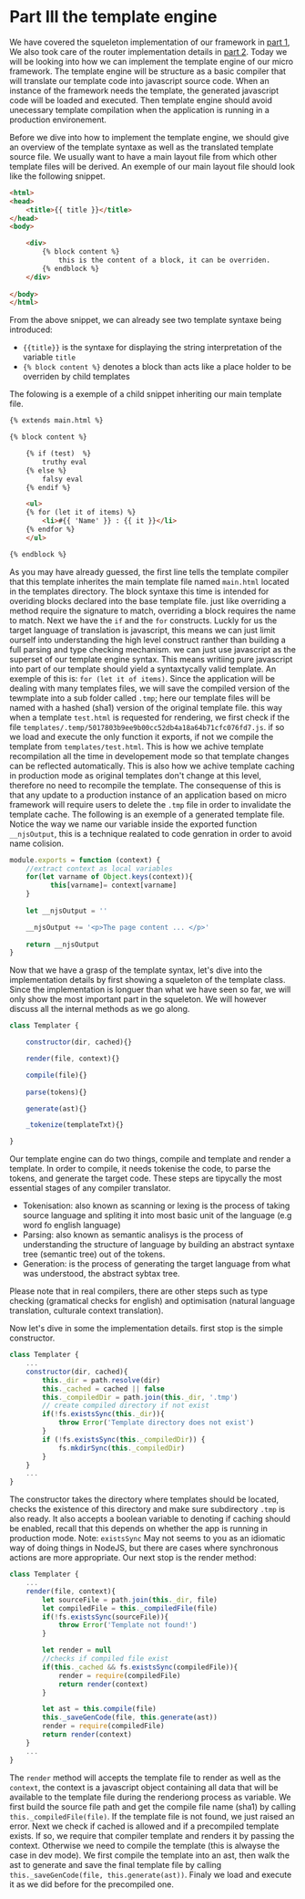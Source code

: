 # Part III the template engine

We have covered the squeleton implementation of our framework in [part 1](), We also took care of the router implementation details in [part 2](). Today we will be looking into how we can implement the template engine of our micro framework. The template engine will be structure as a basic compiler that will translate our template code into javascript source code. When an instance of the framework needs the template, the generated javascript code will be loaded and executed. Then template engine should avoid unecessary template compilation when the application is running in a production environement.

Before we dive into how to implement the template engine, we should give an overview of the template syntaxe as well as the translated template source file. We usually want to have a main layout file from which other template files will be derived. An exemple of our main layout file should look like the following snippet.

```html
<html>
<head>
    <title>{{ title }}</title>
</head>
<body>

    <div>
        {% block content %}
            this is the content of a block, it can be overriden.
        {% endblock %}
    </div>
    
</body>
</html> 
```

From the above snippet, we can already see two template syntaxe being introduced:
- `{{title}}` is the syntaxe for displaying the string interpretation of the variable `title`
- `{% block content %}` denotes a block than acts like a place holder to be overriden by child templates

The folowing is a exemple of a child snippet inheriting our main template file.
```html
{% extends main.html %}

{% block content %}

    {% if (test)  %}
        truthy eval
    {% else %}
        falsy eval
    {% endif %}

    <ul>
    {% for (let it of items) %}
        <li>#{{ 'Name' }} : {{ it }}</li>
    {% endfor %}
    </ul>

{% endblock %}
```
As you may have already guessed, the first line tells the template compiler that this template inherites the main template file named `main.html` located in the templates directory. The block syntaxe this time is intended for overiding blocks declared into the base template file. just like overriding a method require the signature to match, overriding a block requires the name to match. Next we have the `if` and the `for` constructs.
Luckly for us the target language of translation is javascript, this means we can just limit ourself into understanding the high level construct ranther than building a full parsing and type checking mechanism. we can just use javascript as the superset of our template engine syntax. This means writiing pure javascript into part of our template should yield a syntaxtycally valid template. An exemple of this is: `for (let it of items)`. Since the application will be dealing with many templates files, we will save the compiled version of the tewmplate into a sub folder called `.tmp`; here our template files will be named with a hashed (sha1) version of the original template file. this way when a template `test.html` is requested for rendering, we first check if the file `templates/.temp/5017803b9ee9b00cc52db4a18a64b71cfc076fd7.js`. if so we load and execute the only function it exports, if not we compile the template from `templates/test.html`. This is how we achive template recompilation all the time in developement mode so that template changes can be reflected automatically. This is also how we achive template caching in production mode as original templates don't change at this level, therefore no need to recompile the template. The consequense of this is that any update to a production instance of an application based on micro framework will require users to delete the `.tmp` file in order to invalidate the template cache. The following is an exemple of a generated template file. Notice the way we name our variable inside the exported function `__njsOutput`, this is a technique realated to code genration in order to avoid name colision. 
```js
module.exports = function (context) {
    //extract context as local variables
    for(let varname of Object.keys(context)){
		  this[varname]= context[varname]
    }
    
    let __njsOutput = ''

    __njsOutput += '<p>The page content ... </p>'
    
    return __njsOutput
}
```




Now that we have a grasp of the template syntax, let's dive into the implementation details by first showing a squeleton of the template class. Since the implementation is longuer than what we have seen so far, we will only show the most important part in the squeleton. We will however discuss all the internal methods as we go along.
```js
class Templater {

    constructor(dir, cached){}

    render(file, context){}

    compile(file){}    
    
    parse(tokens){}

    generate(ast){}

    _tokenize(templateTxt){}

}
```
Our template engine can do two things, compile and template and render a template. In order to compile, it needs tokenise the code, to parse the tokens, and generate the target code. These steps are tipycally the most essential stages of any compiler translator.
-  Tokenisation: also known as scanning or lexing is the process of taking source language and spliting it into most basic unit of the language (e.g word fo english language)
- Parsing: also known as semantic analisys is the process of understanding the structure of language by building an abstract syntaxe tree (semantic tree) out of the tokens.
- Generation: is the process of generating the target language from what was understood, the abstract sybtax tree.

Please note that in real compilers, there are other steps such as type checking (gramatical checks for english) and optimisation (natural language translation, culturale context translation).

Now let's dive in some the implementation details. first stop is the simple constructor.
```js
class Templater {
    ...
    constructor(dir, cached){
        this._dir = path.resolve(dir)
        this._cached = cached || false
        this._compiledDir = path.join(this._dir, '.tmp')
        // create compiled directory if not exist
        if(!fs.existsSync(this._dir)){
            throw Error('Template directory does not exist')
        }
        if (!fs.existsSync(this._compiledDir)) {
            fs.mkdirSync(this._compiledDir)
        }
    }
    ...
}
```
The constructor takes the directory where templates should be located, checks the existence of this directory and make sure subdirectory `.tmp` is also ready. It also accepts a boolean variable to denoting if caching should be enabled, recall that this depends on whether the app is running in production mode.
Note: `existsSync` May not seems to you as an idiomatic way of doing things in NodeJS, but there are cases where synchronous actions are more appropriate. Our next stop is the render method:

```js
class Templater {
    ...
    render(file, context){
        let sourceFile = path.join(this._dir, file)
        let compiledFile = this._compiledFile(file)
        if(!fs.existsSync(sourceFile)){
            throw Error('Template not found!')
        }

        let render = null
        //checks if compiled file exist
        if(this._cached && fs.existsSync(compiledFile)){
            render = require(compiledFile)
            return render(context)
        }

        let ast = this.compile(file)
        this._saveGenCode(file, this.generate(ast))
        render = require(compiledFile)
        return render(context)
    }    
    ...
}
```
The `render` method will accepts the template file to render as well as the `context`, the context is a javascript object containing all data that will be available to the template file during the renderiong process as variable. We first build the source file path and get the compile file name (sha1) by calling `this._compiledFile(file)`. If the template file is not found, we just raised an error. Next we check if cached is allowed and if a precompiled template exists. If so, we require that compiler template and renders it by passing the context. Otherwise we need to compile the template (this is alwayse the case in dev mode). We first compile the template into an ast, then walk the ast to generate and save the final template file by calling `this._saveGenCode(file, this.generate(ast))`. Finaly we load and execute it as we did before for the precompiled one. 






